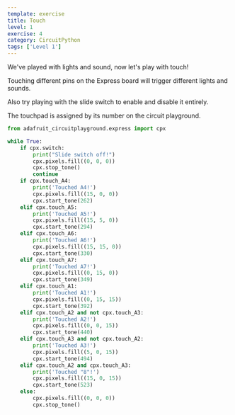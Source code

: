 ```yaml
---
template: exercise
title: Touch
level: 1
exercise: 4
category: CircuitPython
tags: ['Level 1']
---
```


We've played with lights and sound, now let's play with touch!

Touching different pins on the Express board will trigger different lights and sounds.

Also try playing with the slide switch to enable and disable it entirely.

The touchpad is assigned by its number on the circuit playground.

```python
from adafruit_circuitplayground.express import cpx

while True:
    if cpx.switch:
        print("Slide switch off!")
        cpx.pixels.fill((0, 0, 0))
        cpx.stop_tone()
        continue
    if cpx.touch_A4:
        print('Touched A4!')
        cpx.pixels.fill((15, 0, 0))
        cpx.start_tone(262)
    elif cpx.touch_A5:
        print('Touched A5!')
        cpx.pixels.fill((15, 5, 0))
        cpx.start_tone(294)
    elif cpx.touch_A6:
        print('Touched A6!')
        cpx.pixels.fill((15, 15, 0))
        cpx.start_tone(330)
    elif cpx.touch_A7:
        print('Touched A7!')
        cpx.pixels.fill((0, 15, 0))
        cpx.start_tone(349)
    elif cpx.touch_A1:
        print('Touched A1!')
        cpx.pixels.fill((0, 15, 15))
        cpx.start_tone(392)
    elif cpx.touch_A2 and not cpx.touch_A3:
        print('Touched A2!')
        cpx.pixels.fill((0, 0, 15))
        cpx.start_tone(440)
    elif cpx.touch_A3 and not cpx.touch_A2:
        print('Touched A3!')
        cpx.pixels.fill((5, 0, 15))
        cpx.start_tone(494)
    elif cpx.touch_A2 and cpx.touch_A3:
        print('Touched "8"!')
        cpx.pixels.fill((15, 0, 15))
        cpx.start_tone(523)
    else:
        cpx.pixels.fill((0, 0, 0))
        cpx.stop_tone()
```
